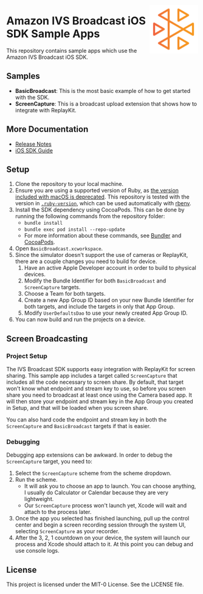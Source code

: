 <a href="https://docs.aws.amazon.com/ivs/"><img align="right" width="128px" src="./ivs-logo.svg"></a>

# Amazon IVS Broadcast iOS SDK Sample Apps

This repository contains sample apps which use the Amazon IVS Broadcast iOS SDK.

## Samples

+ **BasicBroadcast**: This is the most basic example of how to get started with the SDK.
+ **ScreenCapture**: This is a broadcast upload extension that shows how to integrate with ReplayKit.

## More Documentation

+ [Release Notes](https://docs.aws.amazon.com/ivs/latest/userguide/release-notes.html)
+ [iOS SDK Guide](https://docs.aws.amazon.com/ivs/latest/userguide/broadcast-ios.html)

## Setup

1. Clone the repository to your local machine.
1. Ensure you are using a supported version of Ruby, as [the version included with macOS is deprecated](https://developer.apple.com/documentation/macos-release-notes/macos-catalina-10_15-release-notes#Scripting-Language-Runtimes). This repository is tested with the version in [`.ruby-version`](./.ruby-version), which can be used automatically with [rbenv](https://github.com/rbenv/rbenv#installation).
1. Install the SDK dependency using CocoaPods. This can be done by running the following commands from the repository folder:
   * `bundle install`
   * `bundle exec pod install --repo-update`
   * For more information about these commands, see [Bundler](https://bundler.io/) and [CocoaPods](https://guides.cocoapods.org/using/getting-started.html).
1. Open `BasicBroadcast.xcworkspace`.
1. Since the simulator doesn't support the use of cameras or ReplayKit, there are a couple changes you need to build for device.
    1. Have an active Apple Developer account in order to build to physical devices.
    1. Modify the Bundle Identifier for both `BasicBroadcast` and `ScreenCapture` targets.
    1. Choose a Team for both targets.
    1. Create a new App Group ID based on your new Bundle Identifier for both targets, and include the targets in only that App Group.
    1. Modify `UserDefaultsDao` to use your newly created App Group ID.
1. You can now build and run the projects on a device.

## Screen Broadcasting

### Project Setup

The IVS Broadcast SDK supports easy integration with ReplayKit for screen sharing. This sample app includes a target called `ScreenCapture` that includes all the code necessary to screen share. By default, that target won't know what endpoint and stream key to use, so before you screen share you need to broadcast at least once using the Camera based app. It will then store your endpoint and stream key in the App Group you created in Setup, and that will be loaded when you screen share.

You can also hard code the endpoint and stream key in both the `ScreenCapture` and `BasicBroadcast` targets if that is easier.

### Debugging

Debugging app extensions can be awkward. In order to debug the `ScreenCapture` target, you need to:

1. Select the `ScreenCapture` scheme from the scheme dropdown.
2. Run the scheme.
    * It will ask you to choose an app to launch. You can choose anything, I usually do Calculator or Calendar because they are very lightweight.
    * Our `ScreenCapture` process won't launch yet, Xcode will wait and attach to the process later.
3. Once the app you selected has finished launching, pull up the control center and begin a screen recording session through the system UI, selecting `ScreenCapture` as your recorder.
4. After the 3, 2, 1 countdown on your device, the system will launch our process and Xcode should attach to it. At this point you can debug and use console logs.

## License
This project is licensed under the MIT-0 License. See the LICENSE file.

